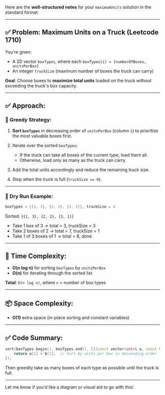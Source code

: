 Here are the **well-structured notes** for your `maximumUnits` solution in the standard format:

---

## ✅ Problem: Maximum Units on a Truck (Leetcode 1710)

You're given:

* A 2D vector `boxTypes`, where each `boxTypes[i] = [numberOfBoxes, unitsPerBox]`
* An integer `truckSize` (maximum number of boxes the truck can carry)

**Goal**: Choose boxes to **maximize total units** loaded on the truck without exceeding the truck's box capacity.

---

## ✅ Approach:

### 🔸 Greedy Strategy:

1. **Sort `boxTypes`** in decreasing order of `unitsPerBox` (column `1`) to prioritize the most valuable boxes first.
2. Iterate over the sorted `boxTypes`:

   * If the truck can take all boxes of the current type, load them all.
   * Otherwise, load only as many as the truck can carry.
3. Add the total units accordingly and reduce the remaining truck size.
4. Stop when the truck is full (`truckSize == 0`).

---

### 🔁 Dry Run Example:

```cpp
boxTypes = {{1, 3}, {2, 2}, {3, 1}}, truckSize = 4
```

Sorted: `{{1, 3}, {2, 2}, {3, 1}}`

* Take 1 box of 3 → total = 3, truckSize = 3
* Take 2 boxes of 2 → total = 7, truckSize = 1
* Take 1 of 3 boxes of 1 → total = 8, done

---

## 🧠 Time Complexity:

* **O(n log n)** for sorting `boxTypes` by `unitsPerBox`
* **O(n)** for iterating through the sorted list

**Total**: `O(n log n)`, where `n` = number of box types

---

## 📦 Space Complexity:

* **O(1)** extra space (in-place sorting and constant variables)

---

## ✅ Code Summary:

```cpp
sort(boxTypes.begin(), boxTypes.end(), [](const vector<int>& a, const vector<int>& b) {
    return a[1] > b[1];  // Sort by units per box in descending order
});
```

Then greedily take as many boxes of each type as possible until the truck is full.

---

Let me know if you'd like a diagram or visual aid to go with this!
